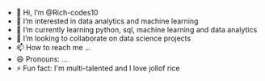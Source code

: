 - 👋 Hi, I’m @Rich-codes10
- 👀 I’m interested in data analytics and machine learning
- 🌱 I’m currently learning python, sql, machine learning and data analytics
- 💞️ I’m looking to collaborate on data science projects
- 📫 How to reach me ...
- 😄 Pronouns: ...
- ⚡ Fun fact: I'm multi-talented and I love jollof rice

<!---
Rich-codes10/Rich-codes10 is a ✨ special ✨ repository because its `README.md` (this file) appears on your GitHub profile.
You can click the Preview link to take a look at your changes.
--->
